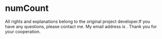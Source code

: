 # numCount

All rights and explanations belong to the original project developer.If you have any questions, please contact me. My email address is . Thank you for your cooperation.
